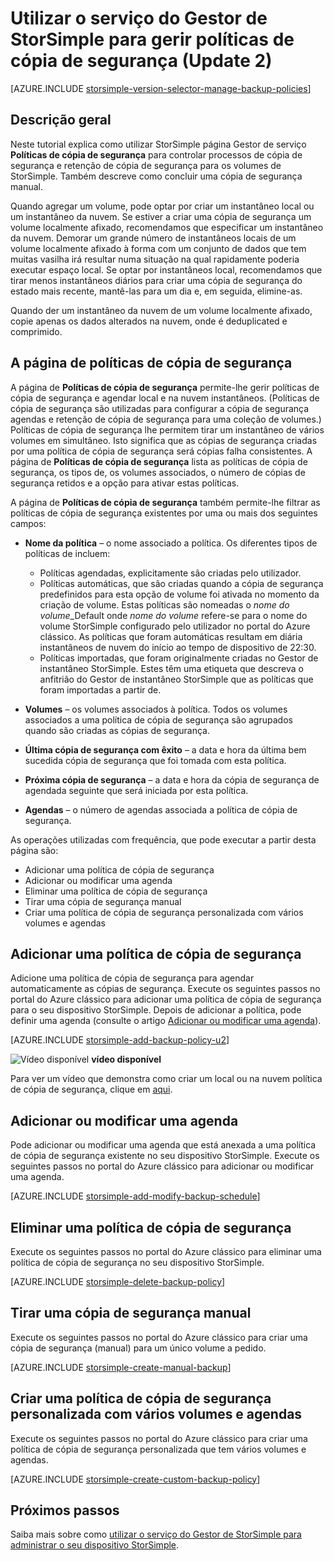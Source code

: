 <properties 
   pageTitle="Gerir as políticas de cópia de segurança StorSimple | Microsoft Azure"
   description="Explica como pode utilizar o serviço do Gestor de StorSimple para criar e gerir cópias de segurança manuais, agendas de cópia de segurança e retenção de cópia de segurança."
   services="storsimple"
   documentationCenter="NA"
   authors="SharS"
   manager="carmonm"
   editor=""/>
<tags 
   ms.service="storsimple"
   ms.devlang="NA"
   ms.topic="article"
   ms.tgt_pltfrm="NA"
   ms.workload="TBD"
   ms.date="05/10/2016"
   ms.author="v-sharos"/>

# <a name="use-the-storsimple-manager-service-to-manage-backup-policies-update-2"></a>Utilizar o serviço do Gestor de StorSimple para gerir políticas de cópia de segurança (Update 2)

[AZURE.INCLUDE [storsimple-version-selector-manage-backup-policies](../../includes/storsimple-version-selector-manage-backup-policies.md)]

## <a name="overview"></a>Descrição geral

Neste tutorial explica como utilizar StorSimple página Gestor de serviço **Políticas de cópia de segurança** para controlar processos de cópia de segurança e retenção de cópia de segurança para os volumes de StorSimple. Também descreve como concluir uma cópia de segurança manual.

Quando agregar um volume, pode optar por criar um instantâneo local ou um instantâneo da nuvem. Se estiver a criar uma cópia de segurança um volume localmente afixado, recomendamos que especificar um instantâneo da nuvem. Demorar um grande número de instantâneos locais de um volume localmente afixado à forma com um conjunto de dados que tem muitas vasilha irá resultar numa situação na qual rapidamente poderia executar espaço local. Se optar por instantâneos local, recomendamos que tirar menos instantâneos diários para criar uma cópia de segurança do estado mais recente, mantê-las para um dia e, em seguida, elimine-as.

Quando der um instantâneo da nuvem de um volume localmente afixado, copie apenas os dados alterados na nuvem, onde é deduplicated e comprimido. 

## <a name="the-backup-policies-page"></a>A página de políticas de cópia de segurança

A página de **Políticas de cópia de segurança** permite-lhe gerir políticas de cópia de segurança e agendar local e na nuvem instantâneos. (Políticas de cópia de segurança são utilizadas para configurar a cópia de segurança agendas e retenção de cópia de segurança para uma coleção de volumes.) Políticas de cópia de segurança lhe permitem tirar um instantâneo de vários volumes em simultâneo. Isto significa que as cópias de segurança criadas por uma política de cópia de segurança será cópias falha consistentes. A página de **Políticas de cópia de segurança** lista as políticas de cópia de segurança, os tipos de, os volumes associados, o número de cópias de segurança retidos e a opção para ativar estas políticas.

A página de **Políticas de cópia de segurança** também permite-lhe filtrar as políticas de cópia de segurança existentes por uma ou mais dos seguintes campos:

- **Nome da política** – o nome associado a política. Os diferentes tipos de políticas de incluem:

   - Políticas agendadas, explicitamente são criadas pelo utilizador.
   - Políticas automáticas, que são criadas quando a cópia de segurança predefinidos para esta opção de volume foi ativada no momento da criação de volume. Estas políticas são nomeadas o *nome do volume*_Default onde *nome do volume* refere-se para o nome do volume StorSimple configurado pelo utilizador no portal do Azure clássico. As políticas que foram automáticas resultam em diária instantâneos de nuvem do início ao tempo de dispositivo de 22:30.
   - Políticas importadas, que foram originalmente criadas no Gestor de instantâneo StorSimple. Estes têm uma etiqueta que descreva o anfitrião do Gestor de instantâneo StorSimple que as políticas que foram importadas a partir de.

- **Volumes** – os volumes associados à política. Todos os volumes associados a uma política de cópia de segurança são agrupados quando são criadas as cópias de segurança.

- **Última cópia de segurança com êxito** – a data e hora da última bem sucedida cópia de segurança que foi tomada com esta política.

- **Próxima cópia de segurança** – a data e hora da cópia de segurança de agendada seguinte que será iniciada por esta política.

- **Agendas** – o número de agendas associada a política de cópia de segurança.

As operações utilizadas com frequência, que pode executar a partir desta página são:

- Adicionar uma política de cópia de segurança 
- Adicionar ou modificar uma agenda 
- Eliminar uma política de cópia de segurança 
- Tirar uma cópia de segurança manual 
- Criar uma política de cópia de segurança personalizada com vários volumes e agendas 

## <a name="add-a-backup-policy"></a>Adicionar uma política de cópia de segurança

Adicione uma política de cópia de segurança para agendar automaticamente as cópias de segurança. Execute os seguintes passos no portal do Azure clássico para adicionar uma política de cópia de segurança para o seu dispositivo StorSimple. Depois de adicionar a política, pode definir uma agenda (consulte o artigo [Adicionar ou modificar uma agenda](#add-or-modify-a-schedule)).

[AZURE.INCLUDE [storsimple-add-backup-policy-u2](../../includes/storsimple-add-backup-policy-u2.md)]

![Vídeo disponível](./media/storsimple-manage-backup-policies-u2/Video_icon.png) **vídeo disponível**

Para ver um vídeo que demonstra como criar um local ou na nuvem política de cópia de segurança, clique em [aqui](https://azure.microsoft.com/documentation/videos/create-storsimple-backup-policies/).


## <a name="add-or-modify-a-schedule"></a>Adicionar ou modificar uma agenda

Pode adicionar ou modificar uma agenda que está anexada a uma política de cópia de segurança existente no seu dispositivo StorSimple. Execute os seguintes passos no portal do Azure clássico para adicionar ou modificar uma agenda.

[AZURE.INCLUDE [storsimple-add-modify-backup-schedule](../../includes/storsimple-add-modify-backup-schedule-u2.md)]

## <a name="delete-a-backup-policy"></a>Eliminar uma política de cópia de segurança

Execute os seguintes passos no portal do Azure clássico para eliminar uma política de cópia de segurança no seu dispositivo StorSimple.

[AZURE.INCLUDE [storsimple-delete-backup-policy](../../includes/storsimple-delete-backup-policy.md)]


## <a name="take-a-manual-backup"></a>Tirar uma cópia de segurança manual

Execute os seguintes passos no portal do Azure clássico para criar uma cópia de segurança (manual) para um único volume a pedido.

[AZURE.INCLUDE [storsimple-create-manual-backup](../../includes/storsimple-create-manual-backup.md)]

## <a name="create-a-custom-backup-policy-with-multiple-volumes-and-schedules"></a>Criar uma política de cópia de segurança personalizada com vários volumes e agendas

Execute os seguintes passos no portal do Azure clássico para criar uma política de cópia de segurança personalizada que tem vários volumes e agendas.

[AZURE.INCLUDE [storsimple-create-custom-backup-policy](../../includes/storsimple-create-custom-backup-policy-u2.md)]


## <a name="next-steps"></a>Próximos passos

Saiba mais sobre como [utilizar o serviço do Gestor de StorSimple para administrar o seu dispositivo StorSimple](storsimple-manager-service-administration.md).
